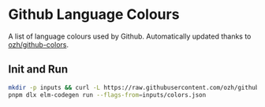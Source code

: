 # Github Language Colours

A list of language colours used by Github. Automatically updated thanks to [ozh/github-colors](https://github.com/ozh/github-colors).

## Init and Run

```bash
mkdir -p inputs && curl -L https://raw.githubusercontent.com/ozh/github-colors/master/colors.json > inputs/colors.json
pnpm dlx elm-codegen run --flags-from=inputs/colors.json
```

